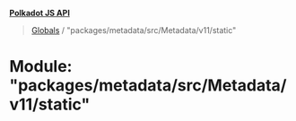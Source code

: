 **[Polkadot JS API](../README.md)**

> [Globals](../globals.md) / "packages/metadata/src/Metadata/v11/static"

# Module: "packages/metadata/src/Metadata/v11/static"
